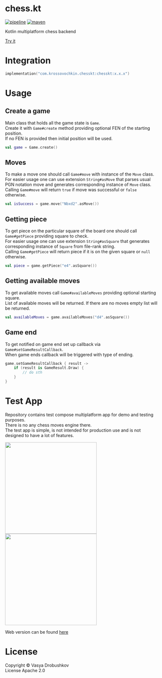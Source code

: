 # chess.kt

[![pipeline](https://github.com/krossovochkin/chess.kt/actions/workflows/pipeline.yml/badge.svg?branch=main)](https://github.com/krossovochkin/chess.kt/actions/workflows/pipeline.yml)
[![maven](https://img.shields.io/maven-central/v/com.krossovochkin.chesskt/chesskt)](https://mvnrepository.com/artifact/com.krossovochkin.chesskt/chesskt)

Kotlin multiplatform chess backend  

[Try it](https://krossovochkin.com/apps/chesskt/)

# Integration

```kotlin
implementation("com.krossovochkin.chesskt:chesskt:x.x.x")
```

# Usage

## Create a game

Main class that holds all the game state is `Game`.  
Create it with `Game#create` method providing optional FEN of the starting position.  
If no FEN is provided then initial position will be used.

```kotlin
val game = Game.create()
```

## Moves

To make a move one should call `Game#move` with instance of the `Move` class.  
For easier usage one can use extension `String#asMove` that parses usual PGN notation move and generates corresponding instance of `Move` class.  
Calling `Game#move` will return `true` if move was successful or `false` otherwise.  

```kotlin
val isSuccess = game.move("Nbxd2".asMove())
```

## Getting piece

To get piece on the particular square of the board one should call `Game#getPiece` providing square to check.  
For easier usage one can use extension `String#asSquare` that generates corresponding instance of `Square` from file-rank string.  
Calling `Game#getPiece` will return piece if it is on the given square or `null` otherwise.  

```kotlin
val piece = game.getPiece("e4".asSquare())
```

## Getting available moves

To get available moves call `Game#availableMoves` providing optional starting square.  
List of available moves will be returned. If there are no moves empty list will be returned.  

```kotlin
val availableMoves = game.availableMoves("d4".asSquare())
```

## Game end

To get notified on game end set up callback via `Game#setGameResultCallback`.  
When game ends callback will be triggered with type of ending.

```kotlin
game.setGameResultCallback { result ->
    if (result is GameResult.Draw) {
        // do sth
    }
}
```

# Test App

Repository contains test compose multiplatform app for demo and testing purposes.  
There is no any chess moves engine there.  
The test app is simple, is not intended for production use and is not designed to have a lot of features.

<image src="/img/chess_initial.png" width=300/>
<image src="/img/chess_checkmate.png" width=300/>

Web version can be found [here](https://krossovochkin.com/apps/chesskt/)

# License
Copyright © Vasya Drobushkov  
License Apache 2.0

